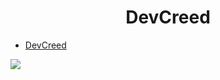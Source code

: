 <div align="center">

# DevCreed

<div align="left">

- [DevCreed](https://www.youtube.com/@DevCreed)

![](https://yt3.googleusercontent.com/llIBmRM6VDYvI-yzrmEc2W-_OxPA5_T-wjr55DW55irVqaO-Kc0-XYbgHZoUy_Fiq3ikloX02w=w1060-fcrop64=1,00005a57ffffa5a8-k-c0xffffffff-no-nd-rj)
